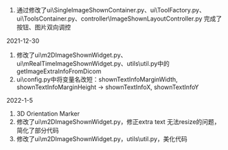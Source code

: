 1. 通过修改了ui\SingleImageShownContainer.py、ui\ToolFactory.py、ui\ToolsContainer.py、controller\ImageShownLayoutController.py 完成了按钮、图片双向调控

2021-12-30
1. 修改了ui\m2DImageShownWidget.py、ui\mRealTimeImageShownWidget.py、utils\util.py中的getImageExtraInfoFromDicom
2. ui\config.py中将变量名改短：shownTextInfoMarginWidth, shownTextInfoMarginHeight  -> shownTextInfoX, shownTextInfoY

2022-1-5
1. 3D Orientation Marker
2. 修改了ui\m2DImageShownWidget.py，修正extra text 无法resize的问题，简化了部分代码
3. 修改了ui\m2DImageShownWidget.py，utils\util.py，美化代码